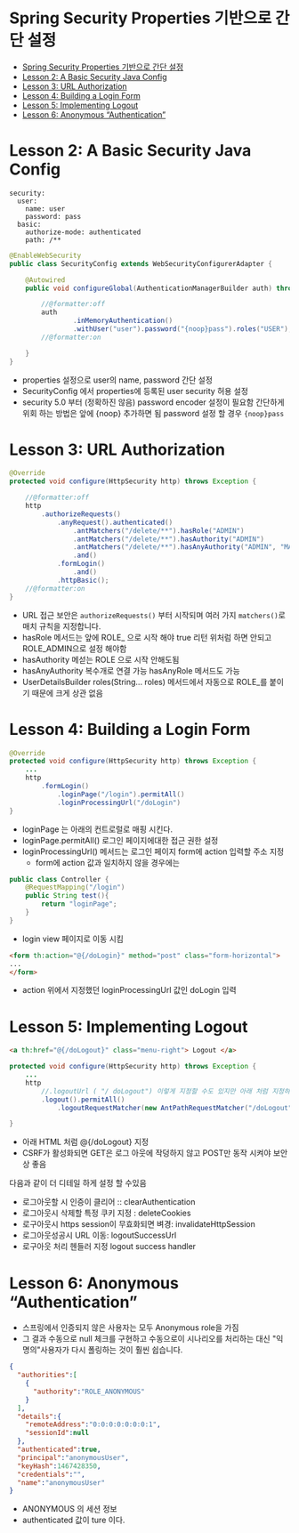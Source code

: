 # Spring Security Properties 기반으로 간단 설정
<!-- TOC -->

- [Spring Security Properties 기반으로 간단 설정](#spring-security-properties-기반으로-간단-설정)
- [Lesson 2: A Basic Security Java Config](#lesson-2-a-basic-security-java-config)
- [Lesson 3: URL Authorization](#lesson-3-url-authorization)
- [Lesson 4: Building a Login Form](#lesson-4-building-a-login-form)
- [Lesson 5: Implementing Logout](#lesson-5-implementing-logout)
- [Lesson 6: Anonymous “Authentication”](#lesson-6-anonymous-authentication)

<!-- /TOC -->


# Lesson 2: A Basic Security Java Config


```yum
security:
  user:
    name: user
    password: pass
  basic:
    authorize-mode: authenticated
    path: /**
```

```java
@EnableWebSecurity
public class SecurityConfig extends WebSecurityConfigurerAdapter {

    @Autowired
    public void configureGlobal(AuthenticationManagerBuilder auth) throws Exception {

        //@formatter:off
        auth
                .inMemoryAuthentication()
                .withUser("user").password("{noop}pass").roles("USER");
        //@formatter:on

    }
}
```
* properties 설정으로 user의 name, password 간단 설정
* SecurityConfig 에서 properties에 등록된 user security 허용 설정
* security 5.0 부터 (정확하진 않음) password encoder 설정이 필요함 간단하게 위회 하는 방법은 앞에 {noop} 추가하면 됨 password 설정 할 경우 `{noop}pass`


# Lesson 3: URL Authorization
```java
@Override
protected void configure(HttpSecurity http) throws Exception {

    //@formatter:off
    http
        .authorizeRequests()
            .anyRequest().authenticated()
                .antMatchers("/delete/**").hasRole("ADMIN")
                .antMatchers("/delete/**").hasAuthority("ADMIN")
                .antMatchers("/delete/**").hasAnyAuthority("ADMIN", "MANAGER")
                .and()
            .formLogin()
                .and()
            .httpBasic();
    //@formatter:on
}
```
* URL 접근 보안은 `authorizeRequests()` 부터 시작되며 여러 가지 `matchers()`로 매치 규칙을 지정합니다.
* hasRole 메서드는 앞에 ROLE_ 으로 시작 해야 true 리턴 위처럼 하면 안되고 ROLE_ADMIN으로 설정 해야함
* hasAuthority 메섣는 ROLE 으로 시작 안해도됨
* hasAnyAuthority 복수개로 연결 가능 hasAnyRole 메서드도 가능
* UserDetailsBuilder roles(String... roles) 메서드에서 자동으로 ROLE_를 붙이기 때문에 크게 상관 없음

# Lesson 4: Building a Login Form

```java
@Override
protected void configure(HttpSecurity http) throws Exception {
    ...
    http
        .formLogin()
            .loginPage("/login").permitAll()
            .loginProcessingUrl("/doLogin")
}
```
* loginPage 는 아래의 컨트로럴로 매핑 시킨다.
* loginPage.permitAll() 로그인 페이지에대한 접근 권한 설정
* loginProcessingUrl() 메서드는 로그인 페이지 form에 action 입력할 주소 지정
    * form에 action 값과 일치하지 않을 경우에는


```java
public class Controller {
    @RequestMapping("/login")
    public String test(){
        return "loginPage";
    }
}
```
* login view 페이지로 이동 시킴


```html
<form th:action="@{/doLogin}" method="post" class="form-horizontal">
...
</form>
```
* action 위에서 지정했던 loginProcessingUrl 값인 doLogin 입력

# Lesson 5: Implementing Logout

```html
<a th:href="@{/doLogout}" class="menu-right"> Logout </a>
```


```java
protected void configure(HttpSecurity http) throws Exception {
    ...
    http
        //.logoutUrl ( "/ doLogout") 이렇게 지정할 수도 있지만 아래 처럼 지정하는것이 바람직함
        .logout().permitAll()
            .logoutRequestMatcher(new AntPathRequestMatcher("/doLogout", "GET"))

}
```
* 아래 HTML 처럼 @{/doLogout} 지정
* CSRF가 활성화되면 GET은 로그 아웃에 작덩하지 않고 POST만 동작 시켜야 보안상 좋음

다음과 같이 더 디테일 하게 설정 할 수있음
* 로그아웃할 시 인증이 클리어  :: clearAuthentication
* 로그아웃시 삭제할 특정 쿠키 지정 : deleteCookies
* 로구아웃시 https session이 무효화되면 벼경: invalidateHttpSession
* 로그아웃성공시 URL 이동: logoutSuccessUrl
* 로구아웃 처리 헨들러 지정 logout success handler


# Lesson 6: Anonymous “Authentication”

* 스프링에서 인증되지 않은 사용자는 모두 Anonymous role을 가짐
* 그 결과 수동으로 null 체크를 구현하고 수동으로이 시나리오를 처리하는 대신 "익명의"사용자가 다시 폴링하는 것이 훨씬 쉽습니다.

```json
{
  "authorities":[
    {
      "authority":"ROLE_ANONYMOUS"
    }
  ],
  "details":{
    "remoteAddress":"0:0:0:0:0:0:0:1",
    "sessionId":null
  },
  "authenticated":true,
  "principal":"anonymousUser",
  "keyHash":1467428350,
  "credentials":"",
  "name":"anonymousUser"
}
```
* ANONYMOUS 의 세션 정보
* authenticated 값이 ture 이다.